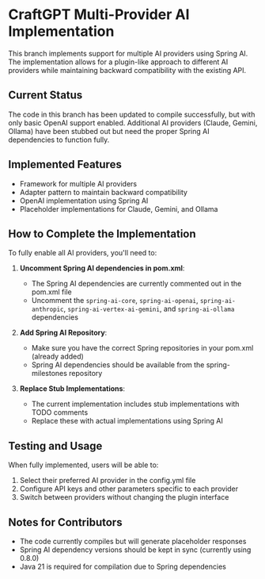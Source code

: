 # CraftGPT Multi-Provider AI Implementation

This branch implements support for multiple AI providers using Spring AI. The implementation allows for a plugin-like approach to different AI providers while maintaining backward compatibility with the existing API.

## Current Status

The code in this branch has been updated to compile successfully, but with only basic OpenAI support enabled. Additional AI providers (Claude, Gemini, Ollama) have been stubbed out but need the proper Spring AI dependencies to function fully.

## Implemented Features

- Framework for multiple AI providers
- Adapter pattern to maintain backward compatibility 
- OpenAI implementation using Spring AI
- Placeholder implementations for Claude, Gemini, and Ollama

## How to Complete the Implementation

To fully enable all AI providers, you'll need to:

1. **Uncomment Spring AI dependencies in pom.xml**:
   - The Spring AI dependencies are currently commented out in the pom.xml file
   - Uncomment the `spring-ai-core`, `spring-ai-openai`, `spring-ai-anthropic`, `spring-ai-vertex-ai-gemini`, and `spring-ai-ollama` dependencies

2. **Add Spring AI Repository**:
   - Make sure you have the correct Spring repositories in your pom.xml (already added)
   - Spring AI dependencies should be available from the spring-milestones repository

3. **Replace Stub Implementations**:
   - The current implementation includes stub implementations with TODO comments
   - Replace these with actual implementations using Spring AI

## Testing and Usage

When fully implemented, users will be able to:

1. Select their preferred AI provider in the config.yml file
2. Configure API keys and other parameters specific to each provider
3. Switch between providers without changing the plugin interface

## Notes for Contributors

- The code currently compiles but will generate placeholder responses
- Spring AI dependency versions should be kept in sync (currently using 0.8.0)
- Java 21 is required for compilation due to Spring dependencies